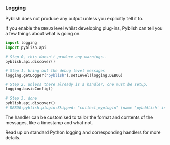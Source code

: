 ### Logging

Pyblish does not produce any output unless you explicitly tell it to.

If you enable the `DEBUG` level whilst developing plug-ins, Pyblish can tell you a few things about what is going on.

```python
import logging
import pyblish.api

# Step 0, this doesn't produce any warnings..
pyblish.api.discover()

# Step 1, bring out the debug level messages
logging.getLogger("pyblish").setLevel(logging.DEBUG)

# Step 2, unless there already is a handler, one must be setup.
logging.basicConfig()

# Step 3, done
pyblish.api.discover()
# DEBUG:pyblish.plugin:Skipped: "collect_myplugin" (name 'pybddlish' is not defined)
```

The handler can be customised to tailor the format and contents of the messages, like a timestamp and what not.

Read up on standard Python logging and corresponding handlers for more details.